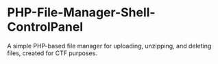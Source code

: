 # PHP-File-Manager-Shell-ControlPanel
A simple PHP-based file manager for uploading, unzipping, and deleting files, created for CTF purposes.
